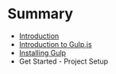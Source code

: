 # Summary

* [Introduction](README.md)
* [Introduction to Gulp.js](readme.md)
* [Installing Gulp](installing_gulp.md)
* Get Started - Project Setup

